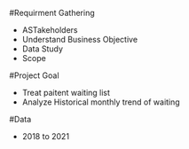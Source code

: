 #Requirment Gathering
- ASTakeholders
- Understand Business Objective
- Data Study
- Scope

#Project Goal
- Treat paitent waiting list
- Analyze Historical monthly trend of waiting

#Data
- 2018 to 2021
